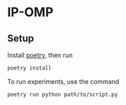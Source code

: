 # IP-OMP

## Setup

Install [poetry](https://python-poetry.org), then run
```bash
poetry install
```

To run experiments, use the command
```bash
poetry run python path/to/script.py
```

